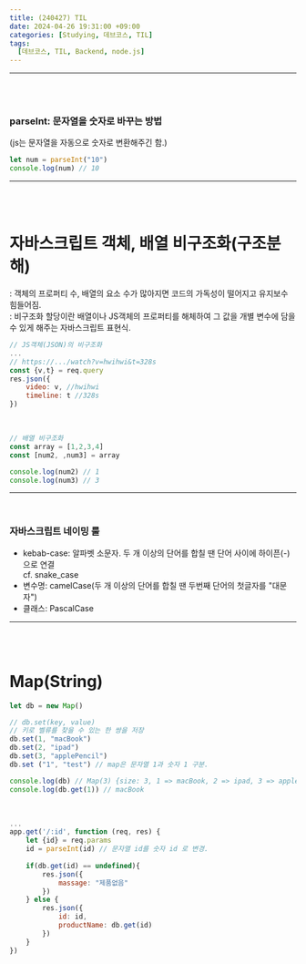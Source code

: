 ```yaml
---
title: (240427) TIL
date: 2024-04-26 19:31:00 +09:00
categories: [Studying, 데브코스, TIL]
tags: 
  [데브코스, TIL, Backend, node.js]
---
```



---

<br>
<br>

### parseInt: 문자열을 숫자로 바꾸는 방법
(js는 문자열을 자동으로 숫자로 변환해주긴 함.)
```jsx
let num = parseInt("10") 
console.log(num) // 10
```
---
<br><br>

자바스크립트 객체, 배열 비구조화(구조분해)
===
: 객체의 프로퍼티 수, 배열의 요소 수가 많아지면 코드의 가독성이 떨어지고 유지보수 힘들어짐.<br>
: 비구조화 할당이란 배열이나 JS객체의 프로퍼티를 해체하여 그 값을 개별 변수에 담을 수 있게 해주는 자바스크립트 표현식.
```jsx
// JS객체(JSON)의 비구조화
...
// https://.../watch?v=hwihwi&t=328s
const {v,t} = req.query
res.json({
    video: v, //hwihwi
    timeline: t //328s
})
```
<br>

```jsx
// 배열 비구조화
const array = [1,2,3,4]
const [num2, ,num3] = array

console.log(num2) // 1
console.log(num3) // 3
```

---
<br>

### 자바스크립트 네이밍 룰
- kebab-case: 알파벳 소문자. 두 개 이상의 단어를 합칠 땐 단어 사이에 하이픈(-)으로 연결 <br>
cf. snake_case
- 변수명: camelCase(두 개 이상의 단어를 합칠 땐 두번째 단어의 첫글자를 "대문자")
- 클래스: PascalCase

---
<br><br>

Map(String)
===

```jsx
let db = new Map()

// db.set(key, value) 
// 키로 벨류를 찾을 수 있는 한 쌍을 저장
db.set(1, "macBook")
db.set(2, "ipad")
db.set(3, "applePencil")
db.set ("1", "test") // map은 문자열 1과 숫자 1 구분.

console.log(db) // Map(3) {size: 3, 1 => macBook, 2 => ipad, 3 => applePencil}
console.log(db.get(1)) // macBook
```
<br>

```jsx
...
app.get('/:id', function (req, res) {
    let {id} = req.params
    id = parseInt(id) // 문자열 id를 숫자 id 로 변경.
    
    if(db.get(id) == undefined){
        res.json({
            massage: "제품없음"
        })
    } else {
        res.json({
            id: id,
            productName: db.get(id)
        })
    }
})
```

